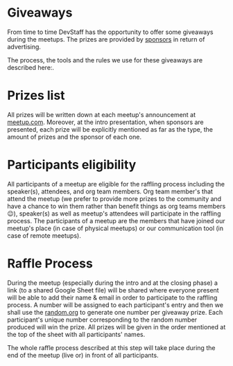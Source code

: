 # Giveaways
From time to time DevStaff has the opportunity to offer some giveaways during the meetups. The prizes are provided by [sponsors](https://github.com/devstaff-crete/DevStaff-Heraklion/blob/master/Sponsors.md) in return of advertising.

The process, the tools and the rules we use for these giveaways are described here:.

# Prizes list
All prizes will be written down at each meetup's announcement at [meetup.com](https://www.meetup.com/devstaff/). Moreover, at the intro presentation, when sponsors are presented, each prize will be explicitly mentioned as far as the type, the amount of prizes and the sponsor of each one.

# Participants eligibility
All participants of a meetup are eligible for the raffling process including the speaker(s), attendees, and org team members. Org team member's that attend the meetup (we prefer to provide more prizes to the community and have a chance to win them rather than benefit things as org teams members 😉), speaker(s) as well as meetup's attendees will participate in the raffling process. The participants of a meetup are the members that have joined our meetup's place (in case of physical meetups) or our communication tool (in case of remote meetups).

# Raffle Process
During the meetup (especially during the intro and at the closing phase) a link (to a shared Google Sheet file) will be shared where everyone present will be able to add their name & email in order to participate to the raffling process. A number will be assigned to each participant's entry and then we shall use the [random.org](https://www.random.org/) to generate one number per giveaway prize. Each participant's unique number corresponding to the random number produced will win the prize. All prizes will be given in the order mentioned at the top of the sheet with all participants' names.

The whole raffle process described at this step will take place during the end of the meetup (live or) in front of all participants.
